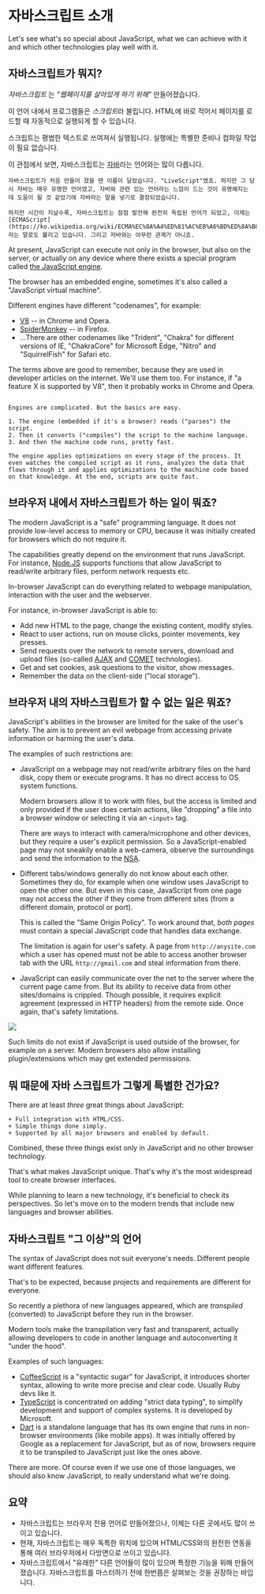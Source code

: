 # 자바스크립트 소개

Let's see what's so special about JavaScript, what we can achieve with it and which other technologies play well with it.

## 자바스크립트가 뭐지?

*자바스크립트* 는 *"웹페이지를 살아있게 하기 위해"* 만들어졌습니다.

이 언어 내에서 프로그램들은 *스크립트*라 불립니다. HTML에 바로 적어서 페이지를 로드할 때 자동적으로 실행되게 할 수 있습니다.

스크립트는 평범한 텍스트로 쓰여져서 실행됩니다. 실행에는 특별한 준비나 컴파일 작업이 필요 없습니다.

이 관점에서 보면, 자바스크립트는 [자바](https://ko.wikipedia.org/wiki/%EC%9E%90%EB%B0%94_(%ED%94%84%EB%A1%9C%EA%B7%B8%EB%9E%98%EB%B0%8D_%EC%96%B8%EC%96%B4))라는 언어와는 많이 다릅니다.

```smart header="그럼 왜 <u>자바</u>스크립트죠?"
자바스크립트가 처음 만들어 졌을 땐 이름이 달랐습니다. "LiveScript"였죠. 하지만 그 당시 자바는 매우 유명한 언어였고, 자바와 관련 있는 언어라는 느낌이 드는 것이 유명해지는 데 도움이 될 것 같았기에 자바라는 말을 넣기로 결정되었습니다.

하지만 시간이 지날수록, 자바스크립트는 점점 발전해 완전히 독립된 언어가 되었고, 이제는 [ECMAScript](https://ko.wikipedia.org/wiki/ECMA%EC%8A%A4%ED%81%AC%EB%A6%BD%ED%8A%B8)라는 말로도 불리고 있습니다. 그리고 자바와는 아무런 관계가 아니죠.
```

At present, JavaScript can execute not only in the browser, but also on the server, or actually on any device where there exists a special program called [the JavaScript engine](https://en.wikipedia.org/wiki/JavaScript_engine).

The browser has an embedded engine, sometimes it's also called a "JavaScript virtual machine".

Different engines have different "codenames", for example:

- [V8](https://en.wikipedia.org/wiki/V8_(JavaScript_engine)) -- in Chrome and Opera.
- [SpiderMonkey](https://en.wikipedia.org/wiki/SpiderMonkey) -- in Firefox.
- ...There are other codenames like "Trident", "Chakra" for different versions of IE, "ChakraCore" for Microsoft Edge, "Nitro" and "SquirrelFish" for Safari etc.

The terms above are good to remember, because they are used in developer articles on the internet. We'll use them too. For instance, if "a feature X is supported by V8", then it probably works in Chrome and Opera.

```smart header="How engines work?"

Engines are complicated. But the basics are easy.

1. The engine (embedded if it's a browser) reads ("parses") the script.
2. Then it converts ("compiles") the script to the machine language.
3. And then the machine code runs, pretty fast.

The engine applies optimizations on every stage of the process. It even watches the compiled script as it runs, analyzes the data that flows through it and applies optimizations to the machine code based on that knowledge. At the end, scripts are quite fast.
```

## 브라우저 내에서 자바스크립트가 하는 일이 뭐죠?

The modern JavaScript is a "safe" programming language. It does not provide low-level access to memory or CPU, because it was initially created for browsers which do not require it.

The capabilities greatly depend on the environment that runs JavaScript. For instance, [Node.JS](https://wikipedia.org/wiki/Node.js) supports functions that allow JavaScript to read/write arbitrary files, perform network requests etc.

In-browser JavaScript can do everything related to webpage manipulation, interaction with the user and the webserver.

For instance, in-browser JavaScript is able to:

- Add new HTML to the page, change the existing content, modify styles.
- React to user actions, run on mouse clicks, pointer movements, key presses.
- Send requests over the network to remote servers, download and upload files (so-called [AJAX](https://en.wikipedia.org/wiki/Ajax_(programming)) and [COMET](https://en.wikipedia.org/wiki/Comet_(programming)) technologies).
- Get and set cookies, ask questions to the visitor, show messages.
- Remember the data on the client-side ("local storage").

## 브라우저 내의 자바스크립트가 할 수 없는 일은 뭐죠?

JavaScript's abilities in the browser are limited for the sake of the user's safety. The aim is to prevent an evil webpage from accessing private information or harming the user's data.

The examples of such restrictions are:

- JavaScript on a webpage may not read/write arbitrary files on the hard disk, copy them or execute programs. It has no direct access to OS system functions.

    Modern browsers allow it to work with files, but the access is limited and only provided if the user does certain actions, like "dropping" a file into a browser window or selecting it via an `<input>` tag.

    There are ways to interact with camera/microphone and other devices, but they require a user's explicit permission. So a JavaScript-enabled page may not sneakily enable a web-camera, observe the surroundings and send the information to the [NSA](https://en.wikipedia.org/wiki/National_Security_Agency).
- Different tabs/windows generally do not know about each other. Sometimes they do, for example when one window uses JavaScript to open the other one. But even in this case, JavaScript from one page may not access the other if they come from different sites (from a different domain, protocol or port).

    This is called the "Same Origin Policy". To work around that, *both pages* must contain a special JavaScript code that handles data exchange.

    The limitation is again for user's safety. A page from `http://anysite.com` which a user has opened must not be able to access another browser tab with the URL `http://gmail.com` and steal information from there.
- JavaScript can easily communicate over the net to the server where the current page came from. But its ability to receive data from other sites/domains is crippled. Though possible, it requires explicit agreement (expressed in HTTP headers) from the remote side. Once again, that's safety limitations.

![](limitations.png)

Such limits do not exist if JavaScript is used outside of the browser, for example on a server. Modern browsers also allow installing plugin/extensions which may get extended permissions.

## 뭐 때문에 자바 스크립트가 그렇게 특별한 건가요?

There are at least *three* great things about JavaScript:

```compare
+ Full integration with HTML/CSS.
+ Simple things done simply.
+ Supported by all major browsers and enabled by default.
```

Combined, these three things exist only in JavaScript and no other browser technology.

That's what makes JavaScript unique. That's why it's the most widespread tool to create browser interfaces.

While planning to learn a new technology, it's beneficial to check its perspectives. So let's move on to the modern trends that include new languages and browser abilities.


## 자바스크립트 "그 이상"의 언어

The syntax of JavaScript does not suit everyone's needs. Different people want different features.

That's to be expected, because projects and requirements are different for everyone.

So recently a plethora of new languages appeared, which are *transpiled* (converted) to JavaScript before they run in the browser.

Modern tools make the transpilation very fast and transparent, actually allowing developers to code in another language and autoconverting it "under the hood".

Examples of such languages:

- [CoffeeScript](http://coffeescript.org/) is a "syntactic sugar" for JavaScript, it introduces shorter syntax, allowing to write more precise and clear code. Usually Ruby devs like it.
- [TypeScript](http://www.typescriptlang.org/) is concentrated on adding "strict data typing", to simplify development and support of complex systems. It is developed by Microsoft.
- [Dart](https://www.dartlang.org/) is a standalone language that has its own engine that runs in non-browser environments (like mobile apps). It was initially offered by Google as a replacement for JavaScript, but as of now, browsers require it to be transpiled to JavaScript just like the ones above.

There are more. Of course even if we use one of those languages, we should also know JavaScript, to really understand what we're doing.

## 요약
- 자바스크립트는 브라우저 전용 언어로 만들어졌으나, 이제는 다른 곳에서도 많이 쓰이고 있습니다.
- 현재, 자바스크립트는 매우 독특한 위치에 있으며 HTML/CSS와의 완전한 연동을 통해 여러 브라우저에서 다방면으로 쓰이고 있습니다.
- 자바스크립트에서 "유래한" 다른 언어들이 많이 있으며 특정한 기능을 위해 만들어졌습니다. 자바스크립트를 마스터하기 전에 한번쯤은 살펴보는 것을 권장하는 바입니다.
